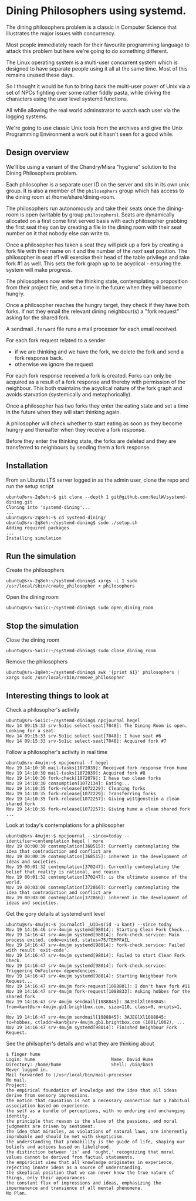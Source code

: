 # Dining Philosophers using systemd.

The dining philosophers problem is a classic in Computer Science that
illustrates the major issues with concurrency.

Most people immediately reach for their favourite programming language
to attack this problem but here we're going to do something different.

The Linux operating system is a multi-user concurrent system which is
designed to have separate people using it all at the same time. Most of
this remains unused these days.

So I thought it would be fun to bring back the multi-user power of Unix
via a set of NPCs fighting over some rather fiddly pasta, while driving
the characters using the user level systemd functions.

All while allowing the real world adminstrator to watch each user via
the logging systems.

We're going to use classic Unix tools from the archives and give the
Unix Programming Environment a work out it hasn't seen for a good while.

## Design overview

We'll be using a variant of the Chandry/Misra "hygiene" solution to
the Dining Philosophers problem.

Each philosopher is a separate user ID on the server and sits in its
own unix group. It is also a member of the `philosophers` group which
has access to the dining room at /home/share/dining-room.

The philosophers run autonomously and take their seats once the
dining-room is open (writable by group `philosophers`). Seats are
dynamically allocated on a first come first served basis with each
philosopher grabbing the first seat they can by creating a file in the
dining room with their seat number on it that nobody else can write to.

Once a philosopher has taken a seat they will pick up a fork by creating
a fork file with their name on it and the number of the *next* seat
position. The philosopher in seat #1 will exercise their head of the
table privilege and take fork #1 as well. This sets the fork graph up to be
acyclical - ensuring the system will make progress.

The philosophers now enter the thinking state, contemplating a proposition
from their project file, and set a time in the future when they will
become hungry.

Once a philosopher reaches the hungry target, they check if they have
both forks. If not they email the relevant dining neighbour(s) a "fork
request" asking for the shared fork.

A sendmail `.forward` file runs a mail processor for each email received.

For each fork request related to a sender
- if we are thinking and we have the fork, we delete the fork and send a fork response back.
- otherwise we ignore the request

For each fork response received a fork is created. Forks can only be
acquired as a result of a fork response and thereby with permission
of the neighbour. This both maintains the acyclical nature of the fork
graph and avoids starvation (systemically and metaphorically).

Once a philosopher has two forks they enter the eating state and
set a time in the future when they will start thinking again.

A philosopher will check whether to start eating as soon as they become
hungry and thereafter when they receive a fork response.

Before they enter the thinking state, the forks are deleted and they
are transferred to neighbours by sending them a fork response.

## Installation

From an Ubuntu LTS server logged in as the admin user, clone the repo and run the setup script

    ubuntu@srv-2q8eh:~$ git clone --depth 1 git@github.com:NeilW/systemd-dining.git
    Cloning into 'systemd-dining'...
    ...
    ubuntu@srv-2q8eh:~$ cd systemd-dining/
    ubuntu@srv-2q8eh:~/systemd-dining$ sudo ./setup.sh
    Adding required packages
    ...
    Installing simulation

## Run the simulation

Create the philosophers

    ubuntu@srv-2q8eh:~/systemd-dining$ xargs -L 1 sudo /usr/local/sbin/create_philosopher < philosophers

Open the dining room

    ubuntu@srv-5o1ic:~/systemd-dining$ sudo open_dining_room

## Stop the simulation

Close the dining room

    ubuntu@srv-5o1ic:~/systemd-dining$ sudo close_dining_room

Remove the philosophers

    ubuntu@srv-2q8eh:~/systemd-dining$ awk '{print $1}' philosophers | xargs sudo /usr/local/sbin/remove_philosopher

## Interesting things to look at

Check a philosopher's activity

    ubuntu@srv-5o1ic:~/systemd-dining$ npcjournal hegel
    Nov 14 09:15:33 srv-5o1ic select-seat[7048]: The Dining Room is open. Looking for a seat.
    Nov 14 09:15:33 srv-5o1ic select-seat[7048]: I have seat #6
    Nov 14 09:15:33 srv-5o1ic select-seat[7048]: Acquired fork #7

Follow a philosopher's activity in real time

    ubuntu@srv-4mujm:~$ npcjournal -f hegel
    Nov 19 14:10:30 mail-tasks[1072039]: Received fork response from hume
    Nov 19 14:10:30 mail-tasks[1072039]: Acquired fork #8
    Nov 19 14:10:30 fork-check[1072079]: I have two clean forks
    Nov 19 14:10:30 consumption[1072134]: Eating...
    Nov 19 14:10:35 fork-release[1072229]: Cleaning forks
    Nov 19 14:10:35 fork-release[1072229]: Transferring forks
    Nov 19 14:10:35 fork-release[1072257]: Giving wittgenstein a clean shared fork
    Nov 19 14:10:35 fork-release[1072257]: Giving hume a clean shared fork
    ...

Look at today's contemplations for a philosopher

    ubuntu@srv-4mujm:~$ npcjournal --since=today --identifier=contemplation hegel | more
    Nov 19 00:00:39 contemplation[368515]: Currently contemplating the idea that contradiction and conflict are
    Nov 19 00:00:39 contemplation[368515]: inherent in the development of ideas and societies.
    Nov 19 00:01:32 contemplation[370247]: Currently contemplating the belief that reality is rational, and reason
    Nov 19 00:01:32 contemplation[370247]: is the ultimate essence of the world.
    Nov 19 00:03:08 contemplation[372866]: Currently contemplating the idea that contradiction and conflict are
    Nov 19 00:03:08 contemplation[372866]: inherent in the development of ideas and societies.

Get the gory details at systemd unit level

    ubuntu@srv-4mujm:~$ journalctl _UID=$(id -u kant) --since today
    Nov 19 14:16:46 srv-4mujm systemd[98014]: Starting Clean Fork Check...
    Nov 19 14:16:47 srv-4mujm systemd[98014]: fork-check.service: Main process exited, code=exited, status=75/TEMPFAIL
    Nov 19 14:16:47 srv-4mujm systemd[98014]: fork-check.service: Failed with result 'exit-code'.
    Nov 19 14:16:47 srv-4mujm systemd[98014]: Failed to start Clean Fork Check.
    Nov 19 14:16:47 srv-4mujm systemd[98014]: fork-check.service: Triggering OnFailure= dependencies.
    Nov 19 14:16:47 srv-4mujm systemd[98014]: Starting Neighbour Fork Request...
    Nov 19 14:16:47 srv-4mujm fork-request[1088801]: I don't have fork #11
    Nov 19 14:16:47 srv-4mujm fork-request[1088833]: Asking hobbes for the shared fork
    Nov 19 14:16:47 srv-4mujm sendmail[1088845]: 3AJEGlXl1088845: from=kant@srv-4mujm.gb1.brightbox.com, size=110, class=0, nrcpts=1, ...
    Nov 19 14:16:47 srv-4mujm sendmail[1088845]: 3AJEGlXl1088845: to=hobbes, ctladdr=kant@srv-4mujm.gb1.brightbox.com (1001/1002), ...
    Nov 19 14:16:47 srv-4mujm systemd[98014]: Finished Neighbour Fork Request.

See the philsopher's details and what they are thinking about

    $ finger hume
    Login: hume           			        Name: David Hume
    Directory: /home/hume               	Shell: /bin/bash
    Never logged in.
    Mail forwarded to |/usr/local/bin/mail-processor
    No mail.
    Project:
    the empirical foundation of knowledge and the idea that all ideas derive from sensory impressions.
    the notion that causation is not a necessary connection but a habitual association based on experience.
    the self as a bundle of perceptions, with no enduring and unchanging identity.
    the principle that reason is the slave of the passions, and moral judgments are driven by sentiment.
    the idea that miracles, as violations of natural laws, are inherently improbable and should be met with skepticism.
    the understanding that probability is the guide of life, shaping our beliefs and actions based on likelihood.
    the distinction between 'is' and 'ought,' recognizing that moral values cannot be derived from factual statements.
    the empiricist view that all knowledge originates in experience, rejecting innate ideas as a source of understanding.
    the skeptical position that we can never know the true nature of things, only their appearances.
    the constant flux of impressions and ideas, emphasizing the impermanence and transience of all mental phenomena.
    No Plan.
